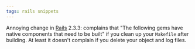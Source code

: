 ```yaml
---
tags: rails snippets
---
```


Annoying change in [Rails](/wiki/Rails) 2.3.3: complains that "The following gems have native components that need to be built" if you clean up your `Makefile` after building. At least it doesn't complain if you delete your object and log files.
